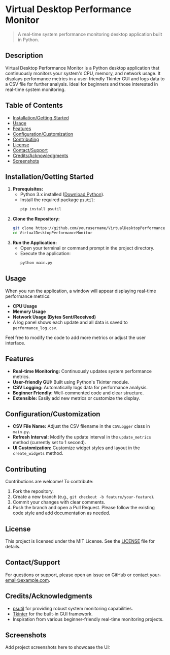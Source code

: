 # Virtual Desktop Performance Monitor
> A real-time system performance monitoring desktop application built in Python.

## Description
Virtual Desktop Performance Monitor is a Python desktop application that continuously monitors your system's CPU, memory, and network usage. It displays performance metrics in a user-friendly Tkinter GUI and logs data to a CSV file for further analysis. Ideal for beginners and those interested in real-time system monitoring.

## Table of Contents
- [Installation/Getting Started](#installationgetting-started)
- [Usage](#usage)
- [Features](#features)
- [Configuration/Customization](#configurationcustomization)
- [Contributing](#contributing)
- [License](#license)
- [Contact/Support](#contactsupport)
- [Credits/Acknowledgments](#creditsacknowledgments)
- [Screenshots](#screenshots)

## Installation/Getting Started
1. **Prerequisites:**
   - Python 3.x installed ([Download Python](https://www.python.org/downloads/)).
   - Install the required package `psutil`:
     ```bash
     pip install psutil
     ```
2. **Clone the Repository:**
   ```bash
   git clone https://github.com/yourusername/VirtualDesktopPerformanceMonitor.git
   cd VirtualDesktopPerformanceMonitor
   ```
3. **Run the Application:**
   - Open your terminal or command prompt in the project directory.
   - Execute the application:
     ```bash
     python main.py
     ```

## Usage
When you run the application, a window will appear displaying real-time performance metrics:
- **CPU Usage**
- **Memory Usage**
- **Network Usage (Bytes Sent/Received)**
- A log panel shows each update and all data is saved to `performance_log.csv`.

Feel free to modify the code to add more metrics or adjust the user interface.

## Features
- **Real-time Monitoring:** Continuously updates system performance metrics.
- **User-friendly GUI:** Built using Python's Tkinter module.
- **CSV Logging:** Automatically logs data for performance analysis.
- **Beginner Friendly:** Well-commented code and clear structure.
- **Extensible:** Easily add new metrics or customize the display.

## Configuration/Customization
- **CSV File Name:** Adjust the CSV filename in the `CSVLogger` class in `main.py`.
- **Refresh Interval:** Modify the update interval in the `update_metrics` method (currently set to 1 second).
- **UI Customization:** Customize widget styles and layout in the `create_widgets` method.

## Contributing
Contributions are welcome! To contribute:
1. Fork the repository.
2. Create a new branch (e.g., `git checkout -b feature/your-feature`).
3. Commit your changes with clear comments.
4. Push the branch and open a Pull Request.
Please follow the existing code style and add documentation as needed.

## License
This project is licensed under the MIT License. See the [LICENSE](LICENSE) file for details.

## Contact/Support
For questions or support, please open an issue on GitHub or contact [your-email@example.com](mailto:your-email@example.com).

## Credits/Acknowledgments
- [psutil](https://github.com/giampaolo/psutil) for providing robust system monitoring capabilities.
- [Tkinter](https://docs.python.org/3/library/tkinter.html) for the built-in GUI framework.
- Inspiration from various beginner-friendly real-time monitoring projects.

## Screenshots
Add project screenshots here to showcase the UI:
